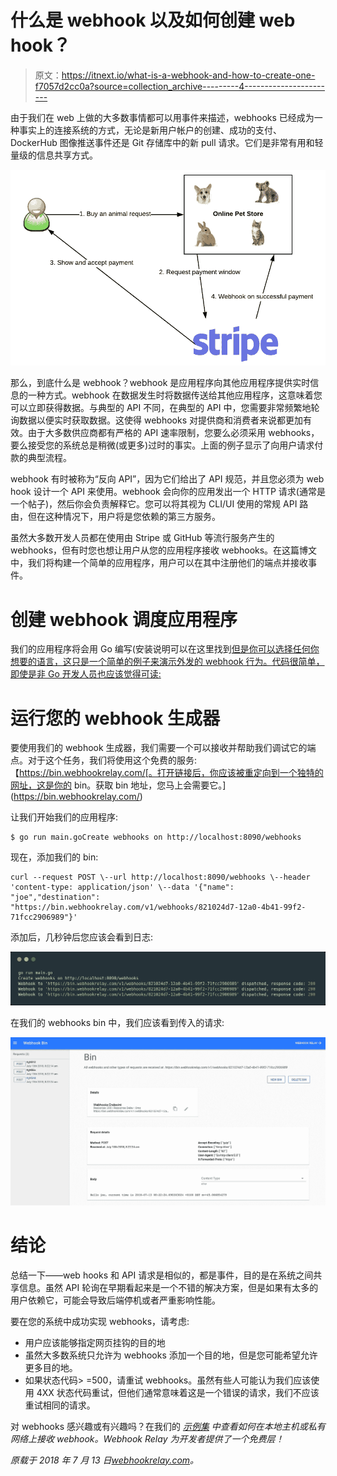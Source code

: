 # 什么是 webhook 以及如何创建 web hook？

> 原文：<https://itnext.io/what-is-a-webhook-and-how-to-create-one-f7057d2cc0a?source=collection_archive---------4----------------------->

由于我们在 web 上做的大多数事情都可以用事件来描述，webhooks 已经成为一种事实上的连接系统的方式，无论是新用户帐户的创建、成功的支付、DockerHub 图像推送事件还是 Git 存储库中的新 pull 请求。它们是非常有用和轻量级的信息共享方式。

![](img/319790bf41bda6ace8fd7bfe42d793ee.png)

那么，到底什么是 webhook？webhook 是应用程序向其他应用程序提供实时信息的一种方式。webhook 在数据发生时将数据传送给其他应用程序，这意味着您可以立即获得数据。与典型的 API 不同，在典型的 API 中，您需要非常频繁地轮询数据以便实时获取数据。这使得 webhooks 对提供商和消费者来说都更加有效。由于大多数供应商都有严格的 API 速率限制，您要么必须采用 webhooks，要么接受您的系统总是稍微(或更多)过时的事实。上面的例子显示了向用户请求付款的典型流程。

webhook 有时被称为“反向 API”，因为它们给出了 API 规范，并且您必须为 web hook 设计一个 API 来使用。webhook 会向你的应用发出一个 HTTP 请求(通常是一个帖子)，然后你会负责解释它。您可以将其视为 CLI/UI 使用的常规 API 路由，但在这种情况下，用户将是您依赖的第三方服务。

虽然大多数开发人员都在使用由 Stripe 或 GitHub 等流行服务产生的 webhooks，但有时您也想让用户从您的应用程序接收 webhooks。在这篇博文中，我们将构建一个简单的应用程序，用户可以在其中注册他们的端点并接收事件。

# 创建 webhook 调度应用程序

我们的应用程序将会用 Go 编写(安装说明可以在这里找到[但是你可以选择任何你想要的语言，这只是一个简单的例子来演示外发的 webhook 行为。代码很简单，即使是非 Go 开发人员也应该觉得可读:](https://golang.org/doc/install)

# 运行您的 webhook 生成器

要使用我们的 webhook 生成器，我们需要一个可以接收并帮助我们调试它的端点。对于这个任务，我们将使用这个免费的服务:【https://bin.webhookrelay.com/[。打开链接后，你应该被重定向到一个独特的网址，这是你的 bin。获取 bin 地址，您马上会需要它。](https://bin.webhookrelay.com/)

让我们开始我们的应用程序:

```
$ go run main.goCreate webhooks on http://localhost:8090/webhooks
```

现在，添加我们的 bin:

```
curl --request POST \--url http://localhost:8090/webhooks \--header 'content-type: application/json' \--data '{"name": "joe","destination": "https://bin.webhookrelay.com/v1/webhooks/821024d7-12a0-4b41-99f2-71fcc2906989"}'
```

添加后，几秒钟后您应该会看到日志:

![](img/76f51005f3ecfdcbb040608c957a904e.png)

在我们的 webhooks bin 中，我们应该看到传入的请求:

![](img/dae04fcb907c13e8624765b29d130009.png)

# 结论

总结一下——web hooks 和 API 请求是相似的，都是事件，目的是在系统之间共享信息。虽然 API 轮询在早期看起来是一个不错的解决方案，但是如果有太多的用户依赖它，可能会导致后端停机或者严重影响性能。

要在您的系统中成功实现 webhooks，请考虑:

*   用户应该能够指定网页挂钩的目的地
*   虽然大多数系统只允许为 webhooks 添加一个目的地，但是您可能希望允许更多目的地。
*   如果状态代码> =500，请重试 webhooks。虽然有些人可能认为我们应该使用 4XX 状态代码重试，但他们通常意味着这是一个错误的请求，我们不应该重试相同的请求。

对 webhooks 感兴趣或有兴趣吗？在我们的 [*示例集*](https://webhookrelay.com/v1/examples/receiving-webhooks-on-localhost.html) *中查看如何在本地主机或私有网络上接收 webhook。Webhook Relay 为开发者提供了一个免费层！*

*原载于 2018 年 7 月 13 日*[*webhookrelay.com*](https://webhookrelay.com/blog/2018/07/13/how-to-create-webhook/)*。*